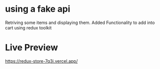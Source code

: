 # using a fake api 
Retriving some items and displaying them. Added Functionality to add into cart using redux toolkit

# Live Preview

https://redux-store-7q3i.vercel.app/